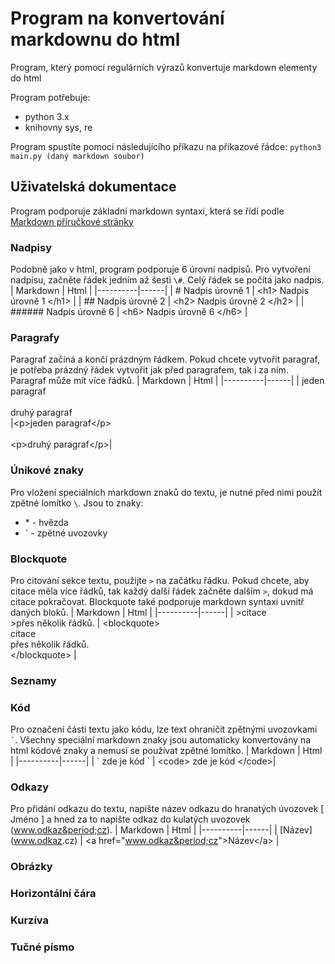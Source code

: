 Program na konvertování markdownu do html
===
Program, který pomocí regulárních výrazů konvertuje markdown elementy do html

Program potřebuje:
- python 3.x
- knihovny sys, re

Program spustíte pomocí následujícího příkazu na příkazové řádce:
`python3 main.py (daný markdown soubor)`

Uživatelská dokumentace
---
Program podporuje základní markdown syntaxi, která se řídí podle [Markdown příručkové stránky](https://www.markdownguide.org/)

### Nadpisy
Podobně jako v html, program podporuje 6 úrovní nadpisů. Pro vytvoření nadpisu, začněte řádek jedním až šesti `\#`. Celý řádek se počítá jako nadpis.
| Markdown | Html | 
|----------|------|
| \# Nadpis úrovně 1 | \<h1\> Nadpis úrovně 1 \</h1\> |
| \#\# Nadpis úrovně 2 | \<h2\> Nadpis úrovně 2 \</h2\> |
| \#\#\#\#\#\# Nadpis úrovně 6 | \<h6\> Nadpis úrovně 6 \</h6\> |

### Paragrafy
Paragraf začíná a končí prázdným řádkem. Pokud chcete vytvořit paragraf, je potřeba prázdný řádek vytvořit jak před paragrafem, tak i za ním. Paragraf může mít více řádků.
| Markdown | Html | 
|----------|------|
| jeden paragraf<br><br>druhý paragraf<br> |\<p\>jeden paragraf\</p\><br><br> \<p\>druhý paragraf\</p\>|

### Únikové znaky
Pro vložení speciálních markdown znaků do textu, je nutné před nimi použít zpětné lomítko `\`.
Jsou to znaky:
- \* - hvězda
- \` - zpětné uvozovky

### Blockquote
Pro citování sekce textu, použijte `>` na začátku řádku. Pokud chcete, aby citace měla více řádků, tak každý další řádek začněte dalším `>`, dokud má citace pokračovat. 
Blockquote také podporuje markdown syntaxi uvnitř daných bloků.
| Markdown | Html | 
|----------|------|
| \>citace<br>\>přes několik řádků. | \<blockquote\><br> citace<br>přes několik řádků.<br> \</blockquote\> |
### Seznamy

### Kód
Pro označení části textu jako kódu, lze text ohraničit zpětnými uvozovkami `` ` ``. Všechny speciální markdown znaky jsou automaticky konvertovány na html kódové znaky a nemusí se používat zpětné lomítko.
| Markdown | Html | 
|----------|------|
| \` zde je kód \` | \<code\> zde je kód \</code\>|
### Odkazy
Pro přidání odkazu do textu, napište název odkazu do hranatých úvozovek \[ Jméno \] a hned za to napište odkaz do kulatých uvozovek \(<span>www.odkaz&period;cz</span>\).
| Markdown | Html | 
|----------|------|
| \[Název\]\(www.odkaz<span>&period;cz</span>\) | \<a href="<span>www.odkaz&period;cz</span>"\>Název\</a\> |
### Obrázky

### Horizontální čára

### Kurzíva

### Tučné písmo
